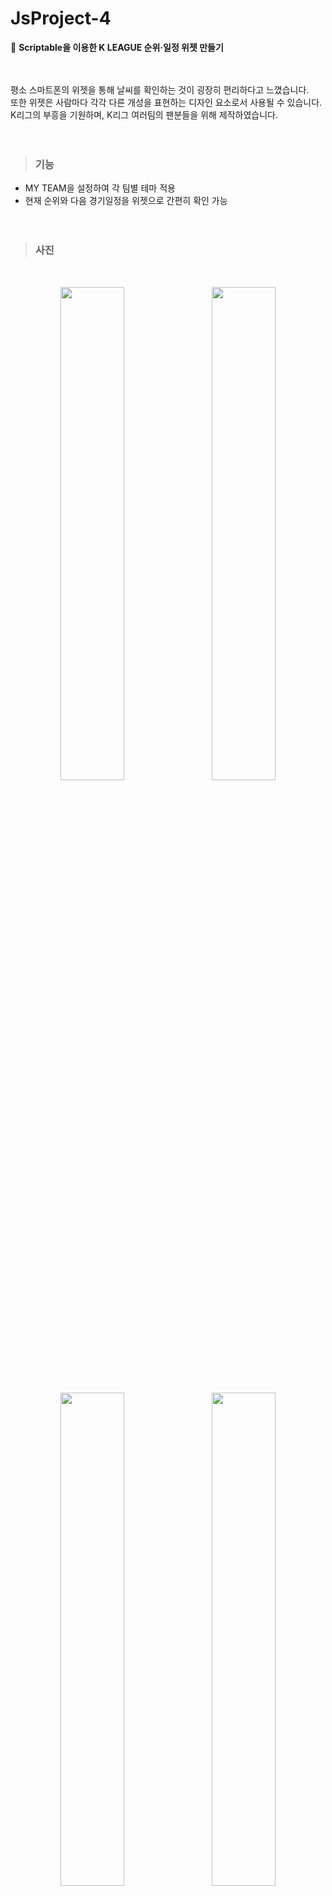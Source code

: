# JsProject-4
📱 <strong>Scriptable을 이용한 K LEAGUE 순위·일정 위젯 만들기</strong>
<br><br><br>

평소 스마트폰의 위젯을 통해 날씨를 확인하는 것이 굉장히 편리하다고 느꼈습니다.<br>
또한 위젯은 사람마다 각각 다른 개성을 표현하는 디자인 요소로서 사용될 수 있습니다.<br>
K리그의 부흥을 기원하며, K리그 여러팀의 팬분들을 위해 제작하였습니다.
<br><br><br>

> ### 기능 
* MY TEAM을 설정하여 각 팀별 테마 적용 
* 현재 순위와 다음 경기일정을 위젯으로 간편히 확인 가능
<br><br><br>

> ### 사진 
</br>     
<p align="center"><img src="https://user-images.githubusercontent.com/76520025/130098470-972176d7-28d6-4f30-a750-75a23fce4f08.png" width="45%" height="45%">&nbsp;&nbsp;&nbsp;&nbsp;<img src="https://user-images.githubusercontent.com/76520025/130098439-40f06d84-7643-4a24-8586-0d9e85b974ad.png" width="45%" height="45%"></p>
<p align="center"><img src="https://user-images.githubusercontent.com/76520025/129748017-995eef2f-78e9-4ca4-b57f-b59732041c7b.png" width="45%" height="45%">&nbsp;&nbsp;&nbsp;&nbsp;<img src="https://user-images.githubusercontent.com/76520025/129748056-1a122a9b-ab3e-4722-bc42-dd5663e02a49.png" width="45%" height="45%"></p>
<p align="center"><img src="https://user-images.githubusercontent.com/76520025/129751980-731938c5-cffc-4536-870d-929cf34280ad.png" width="45%" height="45%">&nbsp;&nbsp;&nbsp;&nbsp;<img src="https://user-images.githubusercontent.com/76520025/129748096-363f874b-78c1-4b22-970d-d6911d222815.png" width="45%" height="45%"></p>
<p align="center"><img src="https://user-images.githubusercontent.com/76520025/129748108-a874ba4c-6c1f-4cde-ae55-d67d2d2dcbbb.png" width="45%" height="45%">&nbsp;&nbsp;&nbsp;&nbsp;<img src="https://user-images.githubusercontent.com/76520025/129748122-552cb91e-02e3-4365-89e2-576cf248023b.png" width="45%" height="45%"></p>
<p align="center"><img src="https://user-images.githubusercontent.com/76520025/129748148-4d35debc-8f43-44b1-8905-0a0d0cf9a9b8.png" width="45%" height="45%">&nbsp;&nbsp;&nbsp;&nbsp;<img src="https://user-images.githubusercontent.com/76520025/129748160-a50f16ad-e935-451e-94b1-6a1279ecd75c.png" width="45%" height="45%"></p>
<p align="center"><img src="https://user-images.githubusercontent.com/76520025/129748044-1df5dd0a-d0c9-4cff-8d9a-1107b98b948f.png" width="45%" height="45%">&nbsp;&nbsp;&nbsp;&nbsp;<img src="https://user-images.githubusercontent.com/76520025/129748199-81efcfeb-198d-46f1-b7b2-30ade6c7f25b.png" width="45%" height="45%"></p>
<p align="center"><img src="https://user-images.githubusercontent.com/76520025/129748209-8ceca16f-67fa-4c3a-b4d2-b5333bee86fa.png" width="45%" height="45%">&nbsp;&nbsp;&nbsp;&nbsp;<img src="https://user-images.githubusercontent.com/76520025/129747989-ad8c2cc6-6b87-4edd-9217-ae92628204c0.png" width="45%" height="45%"></p>
<p align="center"><img src="https://user-images.githubusercontent.com/76520025/130191021-90f35377-0986-4f2a-a8ab-4cbf5940079d.png" width="45%" height="45%">&nbsp;&nbsp;&nbsp;&nbsp;<img src="https://user-images.githubusercontent.com/76520025/130191015-b654c8c9-59f5-442a-aad4-c5531e121d31.png" width="45%" height="45%"></p>
<p align="center"><img src="https://user-images.githubusercontent.com/76520025/130191031-85df71ac-df0a-4953-819a-52315fadac9f.png" width="45%" height="45%">&nbsp;&nbsp;&nbsp;&nbsp;<img src="https://user-images.githubusercontent.com/76520025/130190997-3b65a8f3-daea-4b05-ae6e-accab0ac3829.png" width="45%" height="45%"></p>
